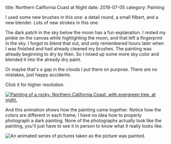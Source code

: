title: Northern California Coast at Night
date: 2018-07-05
category: Painting

I used some new brushes in this one: a detail round, a small filbert, and a new blender.
Lots of new strokes in this one.

The dark patch in the sky below the moon has a fun explanation.
I rested my pinkie on the canvas while highlighting the moon, and that left a fingerprint in the sky.
I forgot to blend that out, and only remembered hours later when I was finished and had already cleaned my brushes.
The painting was already beginning to dry by then.
So I mixed up some more sky color and blended it into the already dry paint.

Or maybe that's a gap in the clouds I put there on purpose.
There are no mistakes, just happy accidents.

Click it for higher resolution.

<a href="/images/paintings/July_5_2018-California-Coast.jpg"><img src="/images/paintings/small-July_5_2018-California-Coast.jpg" alt="Painting of a rocky, Northern California Coast, with evergreen tree, at night." class="center" /></a>

And this animation shows how the painting came together.
Notice how the colors are different in each frame; I have no idea how to properly photograph a dark painting.
None of the photographs actually look like the painting, you'll just have to see it in person to know what it really looks like.

<img src="/images/paintings/CaliforniaCoast.gif" alt="An animated series of pictures taken as the picture was painted." class="center" />

